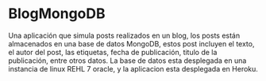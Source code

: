 # BlogMongoDB
Una aplicación que simula posts realizados en un blog, los posts están almacenados en una base de datos MongoDB, estos post incluyen el texto, el autor del post, las etiquetas, fecha de publicación, titulo de la publicación, entre otros datos.
La base de datos esta desplegada en una instancia de linux REHL 7 oracle, y la aplicacion esta desplegada en Heroku.
